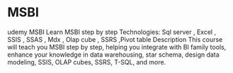 # MSBI
udemy MSBI
Learn MSBI step by step
Technologies: Sql server , Excel , SSIS , SSAS , Mdx , Olap cube , SSRS ,Pivot table
Description
This course will teach you MSBI step by step, helping you integrate with BI family tools, enhance your knowledge in data warehousing, star schema, design data modeling, SSIS, OLAP cubes, SSRS, T-SQL, and more.
